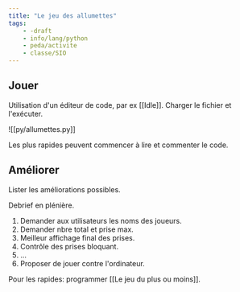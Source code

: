```yaml
---
title: "Le jeu des allumettes"
tags:
    - -draft
    - info/lang/python
    - peda/activite
    - classe/SIO
---
```


## Jouer

Utilisation d'un éditeur de code, par ex [[Idle]].
Charger le fichier et l'exécuter.

![[py/allumettes.py]]

Les plus rapides peuvent commencer à lire et commenter le code.

## Améliorer

Lister les améliorations possibles.

Debrief en plénière.

1. Demander aux utilisateurs les noms des joueurs.
1. Demander nbre total et prise max.
1. Meilleur affichage final des prises.
1. Contrôle des prises bloquant.
1. ...
1. Proposer de jouer contre l'ordinateur.

Pour les rapides: programmer
[[Le jeu du plus ou moins]].
